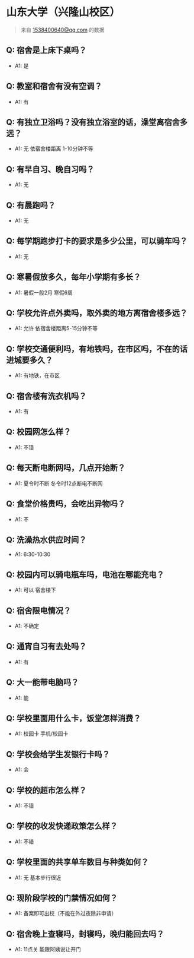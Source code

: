 # 山东大学（兴隆山校区）
> 来自 1538400640@qq.com 的数据
## Q: 宿舍是上床下桌吗？
- A1: 是
## Q: 教室和宿舍有没有空调？
- A1: 有
## Q: 有独立卫浴吗？没有独立浴室的话，澡堂离宿舍多远？
- A1: 无 依宿舍楼距离 1-10分钟不等
## Q: 有早自习、晚自习吗？
- A1: 无
## Q: 有晨跑吗？
- A1: 无
## Q: 每学期跑步打卡的要求是多少公里，可以骑车吗？
- A1: 无
## Q: 寒暑假放多久，每年小学期有多长？
- A1: 暑假一般2月 寒假6周
## Q: 学校允许点外卖吗，取外卖的地方离宿舍楼多远？
- A1: 允许 依宿舍楼距离5-15分钟不等
## Q: 学校交通便利吗，有地铁吗，在市区吗，不在的话进城要多久？
- A1: 有地铁，在市区
## Q: 宿舍楼有洗衣机吗？
- A1: 有
## Q: 校园网怎么样？
- A1: 不错
## Q: 每天断电断网吗，几点开始断？
- A1: 夏令时不断 冬令时12点断电不断网
## Q: 食堂价格贵吗，会吃出异物吗？
- A1: 不
## Q: 洗澡热水供应时间？
- A1: 6:30-10:30
## Q: 校园内可以骑电瓶车吗，电池在哪能充电？
- A1: 可以 宿舍楼下
## Q: 宿舍限电情况？
- A1: 不确定
## Q: 通宵自习有去处吗？
- A1: 有
## Q: 大一能带电脑吗？
- A1: 能
## Q: 学校里面用什么卡，饭堂怎样消费？
- A1: 校园卡 手机/校园卡
## Q: 学校会给学生发银行卡吗？
- A1: 会
## Q: 学校的超市怎么样？
- A1: 不错
## Q: 学校的收发快递政策怎么样？
- A1: 不错
## Q: 学校里面的共享单车数目与种类如何？
- A1: 无 基本步行很近
## Q: 现阶段学校的门禁情况如何？
- A1: 备案即可出校（不能在外过夜除非申请）
## Q: 宿舍晚上查寝吗，封寝吗，晚归能回去吗？
- A1: 11点关 能跟阿姨说让开门